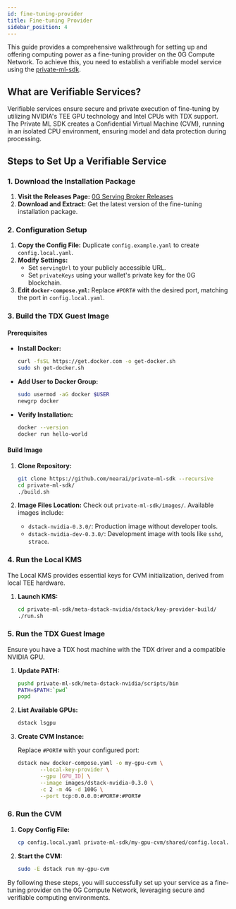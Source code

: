 ```yaml
---
id: fine-tuning-provider
title: Fine-tuning Provider
sidebar_position: 4
---
```


This guide provides a comprehensive walkthrough for setting up and offering computing power as a fine-tuning provider on the 0G Compute Network. To achieve this, you need to establish a verifiable model service using the [private-ml-sdk](https://github.com/nearai/private-ml-sdk?tab=readme-ov-file#getting-started).

## What are Verifiable Services?

Verifiable services ensure secure and private execution of fine-tuning by utilizing NVIDIA's TEE GPU technology and Intel CPUs with TDX support. The Private ML SDK creates a Confidential Virtual Machine (CVM), running in an isolated CPU environment, ensuring model and data protection during processing.

## Steps to Set Up a Verifiable Service

### 1. Download the Installation Package

1. **Visit the Releases Page:** [0G Serving Broker Releases](https://github.com/0glabs/0g-serving-broker/releases)
2. **Download and Extract:** Get the latest version of the fine-tuning installation package.

### 2. Configuration Setup

1. **Copy the Config File:** Duplicate `config.example.yaml` to create `config.local.yaml`.
2. **Modify Settings:**
   - Set `servingUrl` to your publicly accessible URL.
   - Set `privateKeys` using your wallet's private key for the 0G blockchain.
3. **Edit `docker-compose.yml`:** Replace `#PORT#` with the desired port, matching the port in `config.local.yaml`.

### 3. Build the TDX Guest Image

#### Prerequisites

- **Install Docker:**
  ```bash
  curl -fsSL https://get.docker.com -o get-docker.sh
  sudo sh get-docker.sh
  ```
- **Add User to Docker Group:**
  ```bash
  sudo usermod -aG docker $USER
  newgrp docker
  ```
- **Verify Installation:**
  ```bash
  docker --version
  docker run hello-world
  ```

#### Build Image

1. **Clone Repository:**

   ```bash
   git clone https://github.com/nearai/private-ml-sdk --recursive
   cd private-ml-sdk/
   ./build.sh
   ```

2. **Image Files Location:** Check out `private-ml-sdk/images/`. Available images include:
   - `dstack-nvidia-0.3.0/`: Production image without developer tools.
   - `dstack-nvidia-dev-0.3.0/`: Development image with tools like `sshd`, `strace`.

### 4. Run the Local KMS

The Local KMS provides essential keys for CVM initialization, derived from local TEE hardware.

1. **Launch KMS:**
   ```bash
   cd private-ml-sdk/meta-dstack-nvidia/dstack/key-provider-build/
   ./run.sh
   ```

### 5. Run the TDX Guest Image

Ensure you have a TDX host machine with the TDX driver and a compatible NVIDIA GPU.

1. **Update PATH:**

   ```bash
   pushd private-ml-sdk/meta-dstack-nvidia/scripts/bin
   PATH=$PATH:`pwd`
   popd
   ```

2. **List Available GPUs:**

   ```bash
   dstack lsgpu
   ```

3. **Create CVM Instance:**

   Replace `#PORT#` with your configured port:

   ```bash
   dstack new docker-compose.yaml -o my-gpu-cvm \
          --local-key-provider \
          --gpu [GPU_ID] \
          --image images/dstack-nvidia-0.3.0 \
          -c 2 -m 4G -d 100G \
          --port tcp:0.0.0.0:#PORT#:#PORT#
   ```

### 6. Run the CVM

1. **Copy Config File:**

   ```bash
   cp config.local.yaml private-ml-sdk/my-gpu-cvm/shared/config.local.yaml
   ```

2. **Start the CVM:**
   ```bash
   sudo -E dstack run my-gpu-cvm
   ```

By following these steps, you will successfully set up your service as a fine-tuning provider on the 0G Compute Network, leveraging secure and verifiable computing environments.
